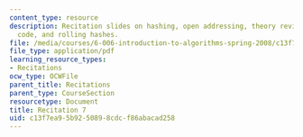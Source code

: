 ```yaml
---
content_type: resource
description: Recitation slides on hashing, open addressing, theory review, Python
  code, and rolling hashes.
file: /media/courses/6-006-introduction-to-algorithms-spring-2008/c13f7ea95b9250898cdcf86abacad258_recitation07.pdf
file_type: application/pdf
learning_resource_types:
- Recitations
ocw_type: OCWFile
parent_title: Recitations
parent_type: CourseSection
resourcetype: Document
title: Recitation 7
uid: c13f7ea9-5b92-5089-8cdc-f86abacad258
---
```

